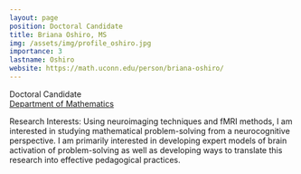 ```yaml
---
layout: page
position: Doctoral Candidate
title: Briana Oshiro, MS
img: /assets/img/profile_oshiro.jpg
importance: 3
lastname: Oshiro
website: https://math.uconn.edu/person/briana-oshiro/
---
```


<div class="row justify-content-sm-center">
    <div class="col-sm-4 mt-3 mt-md-0">
        <img class="img-fluid rounded z-depth-1" src="{{ page.img | relative_url }}" alt="" title="{{ page.title }}"/>
    </div>
    <div class="col-sm-8 mt-3 mt-md-0">
	  	Doctoral Candidate<br>
	  	<a href="https://math.uconn.edu">Department of Mathematics</a>
    </div>
</div>

Research Interests: Using neuroimaging techniques and fMRI methods, I am interested in studying mathematical problem-solving from a neurocognitive perspective. I am primarily interested in developing expert models of brain activation of problem-solving as well as developing ways to translate this research into effective pedagogical practices.
